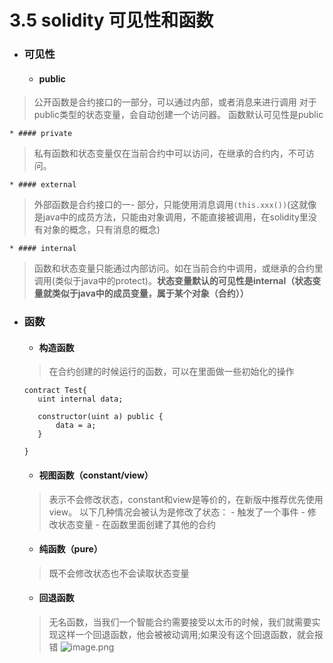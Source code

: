 # 3.5 solidity 可见性和函数
- ### 可见性
    * ####  public 
> 公开函数是合约接口的一部分，可以通过内部，或者消息来进行调用
对于public类型的状态变量，会自动创建一个访问器。
函数默认可见性是public

    * #### private
> 私有函数和状态变量仅在当前合约中可以访问，在继承的合约内，不可访问。

    * #### external
> 外部函数是合约接口的一- 部分，只能使用消息调用```(this.xxx())```(这就像是java中的成员方法，只能由对象调用，不能直接被调用，在solidity里没有对象的概念，只有消息的概念)

    * #### internal
> 函数和状态变量只能通过内部访问。如在当前合约中调用，或继承的合约里调用(类似于java中的protect)。**状态变量默认的可见性是internal（状态变量就类似于java中的成员变量，属于某个对象（合约））**



- ### 函数
    * #### 构造函数
    > 在合约创建的时候运行的函数，可以在里面做一些初始化的操作
    
    ```
    contract Test{
       uint internal data;
   
       constructor(uint a) public {
           data = a;
       }
   
    }
    ```
    * #### 视图函数（constant/view）
    > 表示不会修改状态，constant和view是等价的，在新版中推荐优先使用view。
    以下几种情况会被认为是修改了状态：
        - 触发了一个事件
        - 修改状态变量
        - 在函数里面创建了其他的合约
    * #### 纯函数（pure）
    > 既不会修改状态也不会读取状态变量
    * #### 回退函数
    > 无名函数，当我们一个智能合约需要接受以太币的时候，我们就需要实现这样一个回退函数，他会被被动调用;如果没有这个回退函数，就会报错
    ![image.png](https://upload-images.jianshu.io/upload_images/7220971-854f1a9fa1e66255.png?imageMogr2/auto-orient/strip%7CimageView2/2/w/1240)


